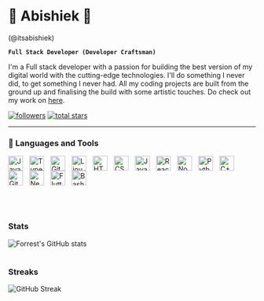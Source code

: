 # 🤙 Abishiek 🤟
<p>(@itsabishiek)</p>

**`Full Stack Developer (Developer Craftsman)`**

I'm a Full stack developer with a passion for building the best version of my digital world with the cutting-edge technologies. I'll do something I never did, to get something I never had.
All my coding projects are built from the ground up and finalising the build with some artistic touches. Do check out my work on [here](https://itsabishiek.vercel.app).

 <p align="left">   
      <a href="https://github.com/itsabishiek?tab=followers">
         <img alt="followers" title="Follow me on Github" src="https://custom-icon-badges.demolab.com/github/followers/itsabishiek?color=236ad3&labelColor=1155ba&style=for-the-badge&logo=person-add&label=Follow&logoColor=white"/></a>
      <a href="https://github.com/itsabishiek?tab=repositories&sort=stargazers">
         <img alt="total stars" title="Total stars on GitHub" src="https://custom-icon-badges.demolab.com/github/stars/itsabishiek?color=55960c&style=for-the-badge&labelColor=488207&logo=star"/></a>
 </p>
 
 ---
 
 ### 🧰 Languages and Tools

<div style="display: flex; align-items: center; flex-wrap: wrap;">
<img align="left" alt="Java" width="30px" style="padding-right:10px;" src="https://cdn.jsdelivr.net/gh/devicons/devicon/icons/java/java-original.svg"/>
<img align="left" alt="TypeScript" width="30px" style="padding-right:10px;" src="https://cdn.jsdelivr.net/gh/devicons/devicon/icons/typescript/typescript-plain.svg" />
<img align="left" alt="Git" width="30px" style="padding-right:10px;" src="https://cdn.jsdelivr.net/gh/devicons/devicon/icons/git/git-original.svg" />
<img align="left" alt="Linux" width="30px" style="padding-right:10px;" src="https://cdn.jsdelivr.net/gh/devicons/devicon/icons/linux/linux-original.svg" />
<img align="left" alt="HTML" width="30px" style="padding-right:10px;" src="https://cdn.jsdelivr.net/gh/devicons/devicon/icons/html5/html5-plain.svg" />
<img align="left" alt="CSS" width="30px" style="padding-right:10px;" src="https://cdn.jsdelivr.net/gh/devicons/devicon/icons/css3/css3-plain.svg" />
<img align="left" alt="JavaScript" width="30px" style="padding-right:10px;" src="https://cdn.jsdelivr.net/gh/devicons/devicon/icons/javascript/javascript-plain.svg" />
<img align="left" alt="React" width="30px" style="padding-right:10px;" src="https://cdn.jsdelivr.net/gh/devicons/devicon/icons/react/react-original.svg" />
<img align="left" alt="NodeJS" width="30px" style="padding-right:10px;" src="https://cdn.jsdelivr.net/gh/devicons/devicon/icons/nodejs/nodejs-original.svg" />
<img align="left" alt="Python" width="30px" style="padding-right:10px;" src="https://cdn.jsdelivr.net/gh/devicons/devicon/icons/python/python-plain.svg" />
<img align="left" alt="C++" width="30px" style="padding-right:10px;" src="https://cdn.jsdelivr.net/gh/devicons/devicon/icons/cplusplus/cplusplus-line.svg" />
<img align="left" alt="GitHub" width="30px" style="padding-right:10px;" src="https://www.iconsdb.com/icons/preview/white/github-11-xxl.png" />
<img align="left" alt="NextJs" width="30px" style="padding-right:10px;" src="https://seeklogo.com/images/N/next-js-icon-logo-EE302D5DBD-seeklogo.com.png" />
<img align="left" alt="Flutter" width="30px" style="padding-right:10px;" src="https://img.icons8.com/color/256/flutter.png" />
<img align="left" alt="Bash" width="30px" style="padding-right:10px;" src="https://cdn.jsdelivr.net/gh/devicons/devicon/icons/bash/bash-original.svg" />
</div>

<br />
<br />

#

### Stats

![Forrest's GitHub stats](https://github-readme-stats.vercel.app/api?username=itsabishiek&show_icons=true&theme=tokyonight)

#

### Streaks

![GitHub Streak](https://streak-stats.demolab.com?user=itsabishiek&theme=tokyonight&border_radius=4.5)

<!--
**itsabishiek/itsabishiek** is a ✨ _special_ ✨ repository because its `README.md` (this file) appears on your GitHub profile.

Here are some ideas to get you started:

- 🔭 I’m currently working on ...
- 🌱 I’m currently learning ...
- 👯 I’m looking to collaborate on ...
- 🤔 I’m looking for help with ...
- 💬 Ask me about ...
- 📫 How to reach me: ...
- 😄 Pronouns: ...
- ⚡ Fun fact: ...
-->
